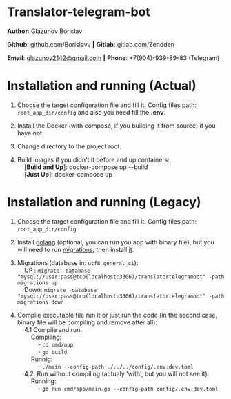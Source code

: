 # Translator-telegram-bot

**Author**: Glazunov Borislav

**Github**: github.com/Borislavv **|**
**Gitlab**: gitlab.com/Zendden

**Email**: glazunov2142@gmail.com **|**
**Phone**: +7(904)-939-89-83 (Telegram)

# Installation and running (Actual)

1. Choose the target configuration file and fill it. Config files path: `root_app_dir/config` and also you need fill the <b>.env</b>.

2. Install the Docker (with compose, if you building it from source) if you have not.

3. Change directory to the project root.

4. Build images if you didn't it before and up containers:<br />
&nbsp;&nbsp;&nbsp;&nbsp;[<b>Build and Up</b>]: docker-compose up --build<br />
&nbsp;&nbsp;&nbsp;&nbsp;[<b>Just Up</b>]: docker-compose up

# Installation and running (Legacy)

1. Choose the target configuration file and fill it. Config files path: `root_app_dir/config`.

2. Install [golang](https://go.dev/doc/install) (optional, you can run you app with binary file), but you will need to run [migrations](https://github.com/golang-migrate/migrate), then install [it](https://github.com/golang-migrate/migrate/blob/master/cmd/migrate/README.md).

3. Migrations (database in: `utf8_general_ci`):<br />
&nbsp;&nbsp;&nbsp;&nbsp;UP  : `migrate -database "mysql://user:pass@tcp(localhost:3306)/translatortelegrambot" -path migrations up`<br />
&nbsp;&nbsp;&nbsp;&nbsp;Down: `migrate -database "mysql://user:pass@tcp(localhost:3306)/translatortelegrambot" -path migrations down`

4. Compile executable file run it or just run the code (in the second case, binary file will be compiling and remove after all):<br />
&nbsp;&nbsp;&nbsp;&nbsp;4.1 Compile and run:<br />
&nbsp;&nbsp;&nbsp;&nbsp;&nbsp;&nbsp;&nbsp;&nbsp;Compiling:<br />
&nbsp;&nbsp;&nbsp;&nbsp;&nbsp;&nbsp;&nbsp;&nbsp;&nbsp;&nbsp;&nbsp;&nbsp;- `cd cmd/app`<br />
&nbsp;&nbsp;&nbsp;&nbsp;&nbsp;&nbsp;&nbsp;&nbsp;&nbsp;&nbsp;&nbsp;&nbsp;- `go build`<br />
&nbsp;&nbsp;&nbsp;&nbsp;&nbsp;&nbsp;&nbsp;&nbsp;Runnig:<br />
&nbsp;&nbsp;&nbsp;&nbsp;&nbsp;&nbsp;&nbsp;&nbsp;&nbsp;&nbsp;&nbsp;&nbsp;- `./main --config-path ./../../config/.env.dev.toml`<br />
&nbsp;&nbsp;&nbsp;&nbsp;4.2. Run without compiling (actualy 'with', but you will not see it):<br />
&nbsp;&nbsp;&nbsp;&nbsp;&nbsp;&nbsp;&nbsp;&nbsp;Running:<br />
&nbsp;&nbsp;&nbsp;&nbsp;&nbsp;&nbsp;&nbsp;&nbsp;&nbsp;&nbsp;&nbsp;&nbsp;- `go run cmd/app/main.go --config-path config/.env.dev.toml`<br />
